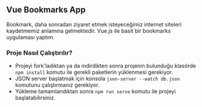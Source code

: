 ## Vue Bookmarks App

Bookmark, daha sonradan ziyaret etmek isteyeceğimiz internet siteleri kaydetmemiz anlamına gelmektedir. Vue.js ile basit bir bookmarks uygulaması yaptım.

### Proje Nasıl Çalıştırılır?

- Projeyi fork'ladıktan ya da indirdikten sonra projenin bulunduğu klasörde `npm install` komutu ile gerekli paketlerin yüklenmesi gerekiyor.
- JSON server başlatmak için konsola `json-server --watch db.json` komutunu çalıştırmanız gerekiyor.
- Yükleme tamamlandıktan sonra `npm run serve` komutu ile projeyi başlatabilirsiniz.
